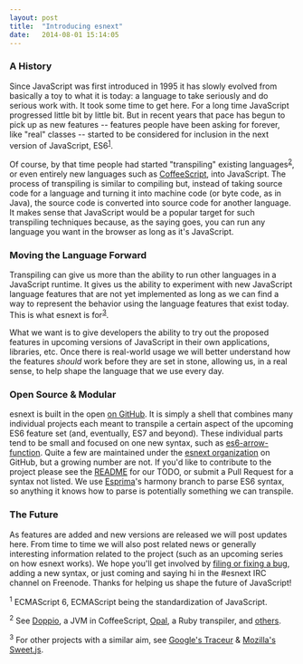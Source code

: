 ```yaml
---
layout: post
title:  "Introducing esnext"
date:   2014-08-01 15:14:05
---
```


### A History

Since JavaScript was first introduced in 1995 it has slowly evolved from basically a toy to what it is today: a language to take seriously and do serious work with. It took some time to get here. For a long time JavaScript progressed little bit by little bit. But in recent years that pace has begun to pick up as new features -- features people have been asking for forever, like "real" classes -- started to be considered for inclusion in the next version of JavaScript, ES6<sup><a href="#footnote-1">1</a></sup>.

Of course, by that time people had started "transpiling" existing languages<sup><a href="#footnote-2">2</a></sup>, or even entirely new languages such as [CoffeeScript][coffeescript], into JavaScript. The process of transpiling is similar to compiling but, instead of taking source code for a language and turning it into machine code (or byte code, as in Java), the source code is converted into source code for another language. It makes sense that JavaScript would be a popular target for such transpiling techniques because, as the saying goes, you can run any language you want in the browser as long as it's JavaScript.

### Moving the Language Forward

Transpiling can give us more than the ability to run other languages in a JavaScript runtime. It gives us the ability to experiment with new JavaScript language features that are not yet implemented as long as we can find a way to represent the behavior using the language features that exist today. This is what esnext is for<sup><a href="#footnote-3">3</a></sup>.

What we want is to give developers the ability to try out the proposed features in upcoming versions of JavaScript in their own applications, libraries, etc. Once there is real-world usage we will better understand how the features *should* work before they are set in stone, allowing us, in a real sense, to help shape the language that we use every day.

### Open Source & Modular

esnext is built in the open [on GitHub][esnext]. It is simply a shell that combines many individual projects each meant to transpile a certain aspect of the upcoming ES6 feature set (and, eventually, ES7 and beyond). These individual parts tend to be small and focused on one new syntax, such as [es6-arrow-function][es6-arrow-function]. Quite a few are maintained under the [esnext organization][esnext-org] on GitHub, but a growing number are not. If you'd like to contribute to the project please see the [README][esnext] for our TODO, or submit a Pull Request for a syntax not listed. We use [Esprima][esprima]'s harmony branch to parse ES6 syntax, so anything it knows how to parse is potentially something we can transpile.

### The Future

As features are added and new versions are released we will post updates here. From time to time we will also post related news or generally interesting information related to the project (such as an upcoming series on how esnext works). We hope you'll get involved by [filing or fixing a bug][esnext-issues], adding a new syntax, or just coming and saying hi in the #esnext IRC channel on Freenode. Thanks for helping us shape the future of JavaScript!

<p class="footnotes">
  <sup><a name="footnote-1">1</a></sup>
  ECMAScript 6, ECMAScript being the standardization of JavaScript.
  <br>

  <sup><a name="footnote-2">2</a></sup>
  See <a href="http://int3.github.io/doppio/about.html">Doppio</a>, a JVM in CoffeeScript, <a href="http://opalrb.org/">Opal</a>, a Ruby transpiler, and <a href="https://github.com/jashkenas/coffeescript/wiki/List-of-languages-that-compile-to-JS">others</a>.
  <br>

  <sup><a name="footnote-3">3</a></sup>
  For other projects with a similar aim, see <a href="http://google.github.io/traceur-compiler/">Google's Traceur</a> & <a href="http://sweetjs.org/">Mozilla's Sweet.js</a>.
  <br>
</p>

[coffeescript]: http://coffeescript.org/
[es6-arrow-function]: https://github.com/esnext/es6-arrow-function
[esnext]: https://github.com/esnext/esnext
[esnext-issues]: https://github.com/esnext/esnext/issues
[esnext-org]: https://github.com/esnext
[esprima]: https://github.com/ariya/esprima
